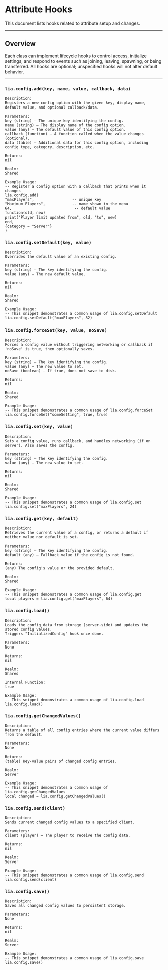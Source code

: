 # Attribute Hooks

This document lists hooks related to attribute setup and changes.

---

## Overview

Each class can implement lifecycle hooks to control access, initialize settings, and respond to events such as joining, leaving, spawning, or being transferred. All hooks are optional; unspecified hooks will not alter default behavior.

---

### `lia.config.add(key, name, value, callback, data)`

    
    Description:
    Registers a new config option with the given key, display name, default value, and optional callback/data.
    
    Parameters:
    key (string) — The unique key identifying the config.
    name (string) — The display name of the config option.
    value (any) — The default value of this config option.
    callback (function) — A function called when the value changes (optional).
    data (table) — Additional data for this config option, including config type, category, description, etc.
    
    Returns:
    nil
    
    Realm:
    Shared
    
    Example Usage:
    -- Register a config option with a callback that prints when it changes
    lia.config.add(
    "maxPlayers",                 -- unique key
    "Maximum Players",            -- name shown in the menu
    64,                            -- default value
    function(old, new)
    print("Player limit updated from", old, "to", new)
    end,
    {category = "Server"}
    )

### `lia.config.setDefault(key, value)`

    
    Description:
    Overrides the default value of an existing config.
    
    Parameters:
    key (string) — The key identifying the config.
    value (any) — The new default value.
    
    Returns:
    nil
    
    Realm:
    Shared
    
    Example Usage:
    -- This snippet demonstrates a common usage of lia.config.setDefault
    lia.config.setDefault("maxPlayers", 32)

### `lia.config.forceSet(key, value, noSave)`

    
    Description:
    Forces a config value without triggering networking or callback if 'noSave' is true, then optionally saves.
    
    Parameters:
    key (string) — The key identifying the config.
    value (any) — The new value to set.
    noSave (boolean) — If true, does not save to disk.
    
    Returns:
    nil
    
    Realm:
    Shared
    
    Example Usage:
    -- This snippet demonstrates a common usage of lia.config.forceSet
    lia.config.forceSet("someSetting", true, true)

### `lia.config.set(key, value)`

    
    Description:
    Sets a config value, runs callback, and handles networking (if on server). Also saves the config.
    
    Parameters:
    key (string) — The key identifying the config.
    value (any) — The new value to set.
    
    Returns:
    nil
    
    Realm:
    Shared
    
    Example Usage:
    -- This snippet demonstrates a common usage of lia.config.set
    lia.config.set("maxPlayers", 24)

### `lia.config.get(key, default)`

    
    Description:
    Retrieves the current value of a config, or returns a default if neither value nor default is set.
    
    Parameters:
    key (string) — The key identifying the config.
    default (any) — Fallback value if the config is not found.
    
    Returns:
    (any) The config's value or the provided default.
    
    Realm:
    Shared
    
    Example Usage:
    -- This snippet demonstrates a common usage of lia.config.get
    local players = lia.config.get("maxPlayers", 64)

### `lia.config.load()`

    
    Description:
    Loads the config data from storage (server-side) and updates the stored config values.
    Triggers "InitializedConfig" hook once done.
    
    Parameters:
    None
    
    Returns:
    nil
    
    Realm:
    Shared
    
    Internal Function:
    true
    
    Example Usage:
    -- This snippet demonstrates a common usage of lia.config.load
    lia.config.load()

### `lia.config.getChangedValues()`

    
    Description:
    Returns a table of all config entries where the current value differs from the default.
    
    Parameters:
    None
    
    Returns:
    (table) Key-value pairs of changed config entries.
    
    Realm:
    Server
    
    Example Usage:
    -- This snippet demonstrates a common usage of lia.config.getChangedValues
    local changed = lia.config.getChangedValues()

### `lia.config.send(client)`

    
    Description:
    Sends current changed config values to a specified client.
    
    Parameters:
    client (player) — The player to receive the config data.
    
    Returns:
    nil
    
    Realm:
    Server
    
    Example Usage:
    -- This snippet demonstrates a common usage of lia.config.send
    lia.config.send(client)

### `lia.config.save()`

    
    Description:
    Saves all changed config values to persistent storage.
    
    Parameters:
    None
    
    Returns:
    nil
    
    Realm:
    Server
    
    Example Usage:
    -- This snippet demonstrates a common usage of lia.config.save
    lia.config.save()
